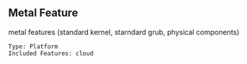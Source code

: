 ## Metal Feature

metal features (standard kernel, starndard grub, physical components)

	Type: Platform
	Included Features: cloud

#

